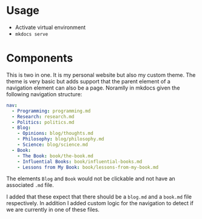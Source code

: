 # Usage

- Activate virtual environment
- `mkdocs serve`

# Components

This is two in one. It is my personal website but also my custom theme. The theme is very basic but adds support that the parent element of a navigation element can also be a page. Noramlly in mkdocs given the following navigation structure:

```yaml
nav:
  - Programming: programming.md
  - Research: research.md
  - Politics: politics.md
  - Blog:
    - Opinions: blog/thoughts.md
    - Philosophy: blog/philosophy.md
    - Science: blog/science.md
  - Book:
    - The Book: book/the-book.md
    - Influential Books: book/influential-books.md
    - Lessons from My Book: book/lessons-from-my-book.md
```

The elements `Blog` and `Book` would not be clickable and not have an associated `.md` file.

I added that these expect that there should be a `blog.md` and a `book.md` file respectively. In addition I added custom logic for the navigation to detect if we are currently in one of these files.